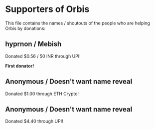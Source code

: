 # Supporters of Orbis
This file contains the names / shoutouts of the people who are helping Orbis by donations:

## hyprnon / Mebish
Donated $0.56 / 50 INR through UPI!

**First donator!**

## Anonymous / Doesn't want name reveal
Donated $1.00 through ETH Crypto!

## Anonymous / Doesn't want name reveal
Donated $4.40 through UPI!
